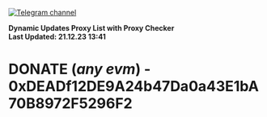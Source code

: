 [![Telegram channel](https://img.shields.io/endpoint?url=https://runkit.io/damiankrawczyk/telegram-badge/branches/master?url=https://t.me/n4z4v0d)](https://t.me/n4z4v0d) 

**Dynamic Updates Proxy List with Proxy Checker**  
**Last Updated: 21.12.23 13:41**

# DONATE (_any evm_) - 0xDEADf12DE9A24b47Da0a43E1bA70B8972F5296F2
